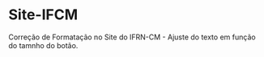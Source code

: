 # Site-IFCM
 Correção de Formatação no Site do IFRN-CM - Ajuste do texto em função do tamnho do botão.

